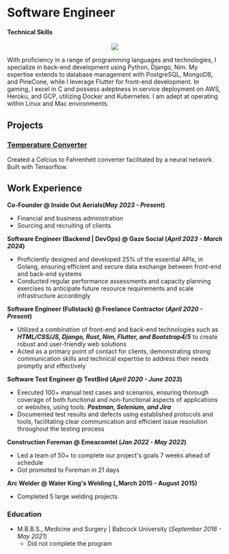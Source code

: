 # Software Engineer

#### Technical Skills
<p align="center">
  <a href="https://skillicons.dev">
    <img src="https://skillicons.dev/icons?i=python,nim,rust,golang,vue,pytorch,tensorflow,flutter,mongo,sqlite,aws,gcp,git,kubernetes,docker,neovim&perline=8" />
  </a>
</p>

With proficiency in a range of programming languages and technologies, I specialize in back-end development using Python, Django, Nim. My expertise extends to database management with PostgreSQL, MongoDB, and PineCone, while I leverage Flutter for front-end development. In gaming, I excel in C and possess adeptness in service deployment on AWS, Heroku, and GCP, utilizing Docker and Kubernetes. I am adept at operating within Linux and Mac environments.

## Projects
### [Temperature Converter](https://github.com/TimothyElems/temp-converter/)  
Created a Celcius to Fahrenheit converter facilitated by a neural network. Built with Tensorflow.

## Work Experience
**Co-Founder @ Inside Out Aerials(_May 2023 - Present_)**
- Financial and business administration
- Sourcing and recruiting of clients

**Software Engineer (Backend | DevOps) @ Gaze Social (_April 2023 - March 2024_)**
- Proficiently designed and developed 25% of the essential APIs, in Golang, ensuring efficient and secure data exchange between front-end and back-end systems
- Conducted regular performance assessments and capacity planning exercises to anticipate future resource requirements and scale infrastructure accordingly

**Software Engineer (Fullstack) @ Freelance Contractor (_April 2020 - Present_)**
- Utilized a combination of front-end and back-end technologies such as **_HTML/CSS/JS, Django, Rust, Nim,  Flutter, and Bootstrap4/5_** to create robust and user-friendly web solutions
- Acted as a primary point of contact for clients, demonstrating strong communication skills and technical expertise to address their needs promptly and effectively

**Software Test Engineer @ TestBird (_April 2020 - June 2023_)**
- Executed 100+ manual test cases and scenarios, ensuring thorough coverage of both functional and non-functional aspects of applications or websites, using tools: **_Postman, Selenium, and Jira_**
- Documented test results and defects using established protocols and tools, facilitating clear communication and efficient issue resolution throughout the testing process

**Construction Foreman @ Emeacomtel (_Jan 2022 - May 2022_)**
- Led a team of 50+ to complete our project's goals 7 weeks ahead of schedule
- Got promoted to Foreman in 21 days

**Arc Welder @ Water King's Welding (_March 2015 - August 2015)**
- Completed 5 large welding projects

### Education
- M.B.B.S., Medicine and Surgery | Babcock University (_September 2016 - May 2021_)
    - Did not complete the program
